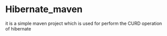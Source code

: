 # Hibernate_maven
it is a simple maven  project  which is used for perform the CURD operation of hibernate
